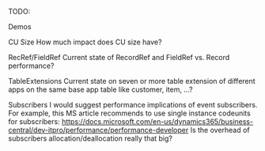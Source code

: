 TODO: 

Demos




CU Size
How much impact does CU size have?


RecRef/FieldRef
Current state of RecordRef and FieldRef vs. Record performance?


TableExtensions
Current state on seven or more table extension of different apps on the same base app table like customer, item, …?


Subscribers
I would suggest performance implications of event subscribers. For example, this MS article recommends to use single instance codeunits for subscribers:
https://docs.microsoft.com/en-us/dynamics365/business-central/dev-itpro/performance/performance-developer
Is the overhead of subscribers allocation/deallocation really that big?